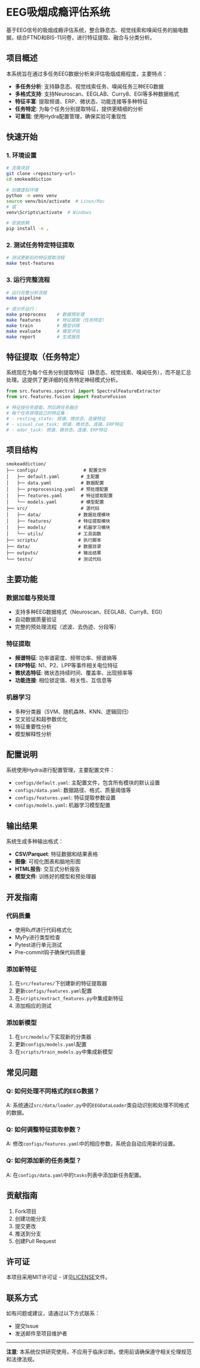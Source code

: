 # EEG吸烟成瘾评估系统

基于EEG信号的吸烟成瘾评估系统，整合静息态、视觉线索和嗅闻任务的脑电数据，结合FTND和BIS-11问卷，进行特征提取、融合与分类分析。

## 项目概述

本系统旨在通过多任务EEG数据分析来评估吸烟成瘾程度，主要特点：

- **多任务分析**: 支持静息态、视觉线索任务、嗅闻任务三种EEG数据
- **多格式支持**: 支持Neuroscan、EEGLAB、Curry8、EGI等多种数据格式
- **特征丰富**: 提取频谱、ERP、微状态、功能连接等多种特征
- **任务特定**: 为每个任务分别提取特征，提供更精细的分析
- **可重现**: 使用Hydra配置管理，确保实验可重现性

## 快速开始

### 1. 环境设置

```bash
# 克隆项目
git clone <repository-url>
cd smokeaddiction

# 创建虚拟环境
python -m venv venv
source venv/bin/activate  # Linux/Mac
# 或
venv\Scripts\activate  # Windows

# 安装依赖
pip install -e .
```

### 2. 测试任务特定特征提取

```bash
# 测试更新后的特征提取流程
make test-features
```

### 3. 运行完整流程

```bash
# 运行完整分析流程
make pipeline

# 或分步运行：
make preprocess    # 数据预处理
make features      # 特征提取（任务特定）
make train         # 模型训练
make evaluate      # 模型评估
make report        # 生成报告
```

## 特征提取（任务特定）

系统现在为每个任务分别提取特征（静息态、视觉线索、嗅闻任务），而不是汇总处理。这提供了更详细的任务特定神经模式分析。

```python
from src.features.spectral import SpectralFeatureExtractor
from src.features.fusion import FeatureFusion

# 特征按任务提取，然后跨任务融合
# 每个任务获得自己的特征集：
# - resting_state: 频谱、微状态、连接特征
# - visual_cue_task: 频谱、微状态、连接、ERP特征
# - odor_task: 频谱、微状态、连接、ERP特征
```

## 项目结构

```
smokeaddiction/
├── configs/                 # 配置文件
│   ├── default.yaml        # 主配置
│   ├── data.yaml           # 数据配置
│   ├── preprocessing.yaml  # 预处理配置
│   ├── features.yaml       # 特征提取配置
│   └── models.yaml         # 模型配置
├── src/                    # 源代码
│   ├── data/              # 数据处理模块
│   ├── features/          # 特征提取模块
│   ├── models/            # 机器学习模块
│   └── utils/             # 工具函数
├── scripts/               # 执行脚本
├── data/                  # 数据目录
├── outputs/               # 输出结果
└── tests/                 # 测试代码
```

## 主要功能

### 数据加载与预处理
- 支持多种EEG数据格式（Neuroscan、EEGLAB、Curry8、EGI）
- 自动数据质量验证
- 完整的预处理流程（滤波、去伪迹、分段等）

### 特征提取
- **频谱特征**: 功率谱密度、频带功率、频谱熵等
- **ERP特征**: N1、P2、LPP等事件相关电位特征
- **微状态特征**: 微状态持续时间、覆盖率、出现频率等
- **功能连接**: 相位锁定值、相关性、互信息等

### 机器学习
- 多种分类器（SVM、随机森林、KNN、逻辑回归）
- 交叉验证和超参数优化
- 特征重要性分析
- 模型解释性分析

## 配置说明

系统使用Hydra进行配置管理，主要配置文件：

- `configs/default.yaml`: 主配置文件，包含所有模块的默认设置
- `configs/data.yaml`: 数据路径、格式、质量阈值等
- `configs/features.yaml`: 特征提取参数设置
- `configs/models.yaml`: 机器学习模型配置

## 输出结果

系统生成多种输出格式：

- **CSV/Parquet**: 特征数据和结果表格
- **图像**: 可视化图表和脑地形图
- **HTML报告**: 交互式分析报告
- **模型文件**: 训练好的模型和预处理器

## 开发指南

### 代码质量
- 使用Ruff进行代码格式化
- MyPy进行类型检查
- Pytest进行单元测试
- Pre-commit钩子确保代码质量

### 添加新特征
1. 在`src/features/`下创建新的特征提取器
2. 更新`configs/features.yaml`配置
3. 在`scripts/extract_features.py`中集成新特征
4. 添加相应的测试

### 添加新模型
1. 在`src/models/`下实现新的分类器
2. 更新`configs/models.yaml`配置
3. 在`scripts/train_models.py`中集成新模型

## 常见问题

### Q: 如何处理不同格式的EEG数据？
A: 系统通过`src/data/loader.py`中的`EEGDataLoader`类自动识别和处理不同格式的数据。

### Q: 如何调整特征提取参数？
A: 修改`configs/features.yaml`中的相应参数，系统会自动应用新的设置。

### Q: 如何添加新的任务类型？
A: 在`configs/data.yaml`中的`tasks`列表中添加新任务配置。

## 贡献指南

1. Fork项目
2. 创建功能分支
3. 提交更改
4. 推送到分支
5. 创建Pull Request

## 许可证

本项目采用MIT许可证 - 详见[LICENSE](LICENSE)文件。

## 联系方式

如有问题或建议，请通过以下方式联系：
- 提交Issue
- 发送邮件至项目维护者

---

**注意**: 本系统仅供研究使用，不应用于临床诊断。使用前请确保遵守相关伦理规范和法律法规。
